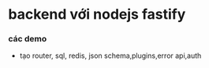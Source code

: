 # backend với nodejs fastify 
### các demo
- tạo router, sql, redis, json schema,plugins,error api,auth

